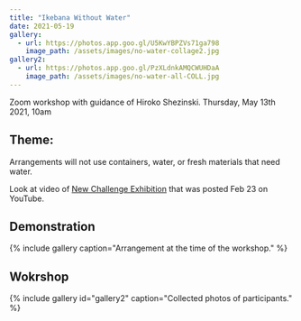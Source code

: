 ```yaml
---
title: "Ikebana Without Water"
date: 2021-05-19
gallery:
  - url: https://photos.app.goo.gl/U5KwYBPZVs71ga798
    image_path: /assets/images/no-water-collage2.jpg
gallery2:
  - url: https://photos.app.goo.gl/PzXLdnkAMQCWUHDaA
    image_path: /assets/images/no-water-all-COLL.jpg
---
```

Zoom workshop with guidance of Hiroko Shezinski. Thursday, May 13th 2021, 10am

## Theme:
 Arrangements will not use containers, water, or fresh materials that need water.
 
Look at video of  [New Challenge Exhibition](https://youtu.be/H8aTHMYzQiw) that was posted Feb 23 on YouTube. 

## Demonstration

{% include gallery caption="Arrangement at the time of the workshop." %}

## Wokrshop 
{% include gallery id="gallery2" caption="Collected photos of participants." %}

